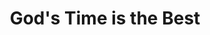 ---
title: "God's Time is the Best"
url: /accra/gods-time-is-the-best-obaakrowa-close/
shop: kiosk
---